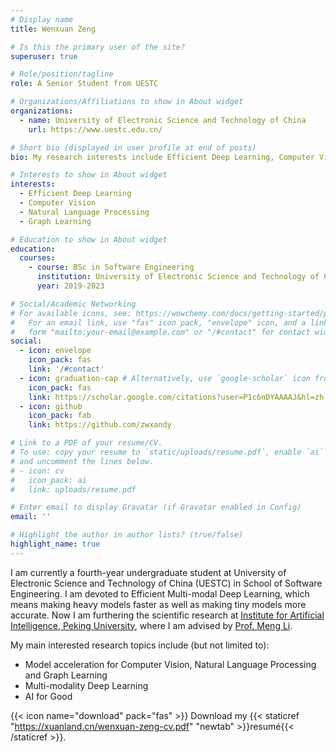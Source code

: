 ```yaml
---
# Display name
title: Wenxuan Zeng

# Is this the primary user of the site?
superuser: true

# Role/position/tagline
role: A Senior Student from UESTC

# Organizations/Affiliations to show in About widget
organizations:
  - name: University of Electronic Science and Technology of China
    url: https://www.uestc.edu.cn/

# Short bio (displayed in user profile at end of posts)
bio: My research interests include Efficient Deep Learning, Computer Vision, Natural Language Processing and Graph Learning.

# Interests to show in About widget
interests:
  - Efficient Deep Learning
  - Computer Vision
  - Natural Language Processing
  - Graph Learning

# Education to show in About widget
education:
  courses:
    - course: BSc in Software Engineering
      institution: University of Electronic Science and Technology of China
      year: 2019-2023

# Social/Academic Networking
# For available icons, see: https://wowchemy.com/docs/getting-started/page-builder/#icons
#   For an email link, use "fas" icon pack, "envelope" icon, and a link in the
#   form "mailto:your-email@example.com" or "/#contact" for contact widget.
social:
  - icon: envelope
    icon_pack: fas
    link: '/#contact'
  - icon: graduation-cap # Alternatively, use `google-scholar` icon from `ai` icon pack
    icon_pack: fas
    link: https://scholar.google.com/citations?user=P1c6nDYAAAAJ&hl=zh-CN
  - icon: github
    icon_pack: fab
    link: https://github.com/zwxandy

# Link to a PDF of your resume/CV.
# To use: copy your resume to `static/uploads/resume.pdf`, enable `ai` icons in `params.toml`,
# and uncomment the lines below.
# - icon: cv
#   icon_pack: ai
#   link: uploads/resume.pdf

# Enter email to display Gravatar (if Gravatar enabled in Config)
email: ''

# Highlight the author in author lists? (true/false)
highlight_name: true
---
```


I am currently a fourth-year undergraduate student at University of Electronic Science and Technology of China (UESTC) in School of Software Engineering. I am devoted to Efficient Multi-modal Deep Learning, which means making heavy models faster as well as making tiny models more accurate. Now I am furthering the scientific research at [Institute for Artificial Intelligence, Peking University](https://www.ai.pku.edu.cn/), where I am advised by [Prof. Meng Li](https://www.ai.pku.edu.cn/info/1158/2309.htm).

My main interested research topics include (but not limited to):
  - Model acceleration for Computer Vision, Natural Language Processing and Graph Learning
  - Multi-modality Deep Learning
  - AI for Good

{{< icon name="download" pack="fas" >}} Download my {{< staticref "https://xuanland.cn/wenxuan-zeng-cv.pdf" "newtab" >}}resumé{{< /staticref >}}.
